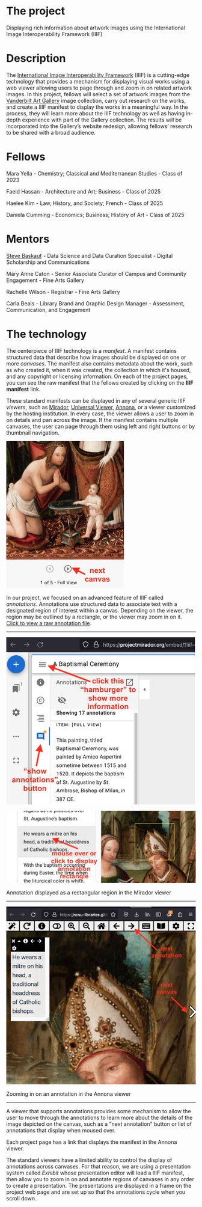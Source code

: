 # The project

Displaying rich information about artwork images using the International Image Interoperability Framework (IIIF)

# Description

The [International Image Interoperability Framework](https://iiif.io/) (IIIF) is a cutting-edge technology that provides a mechanism for displaying visual works using a web viewer allowing users to page through and zoom in on related artwork images. In this project, fellows will select a set of artwork images from the [Vanderbilt Art Gallery](https://www.library.vanderbilt.edu/gallery/) image collection, carry out research on the works, and create a IIIF manifest to display the works in a meaningful way. In the process, they will learn more about the IIIF technology as well as having in-depth experience with part of the Gallery collection. The results will be incorporated into the Gallery’s website redesign, allowing fellows’ research to be shared with a broad audience. 

# Fellows

Mara Yella - Chemistry; Classical and Mediterranean Studies - Class of 2023

Faeid Hassan - Architecture and Art; Business - Class of 2025

Haelee Kim - Law, History, and Society; French - Class of 2025

Daniela Cumming - Economics; Business; History of Art - Class of 2025

# Mentors

[Steve Baskauf](https://baskauf.github.io/) - Data Science and Data Curation Specialist - Digital Scholarship and Communications

Mary Anne Caton - Senior Associate Curator of Campus and Community Engagement - Fine Arts Gallery

Rachelle Wilson - Registrar - Fine Arts Gallery

Carla Beals - Library Brand and Graphic Design Manager - Assessment, Communication, and Engagement

# The technology

The centerpiece of IIIF technology is a *manifest*. A manifest contains structured data that describe how images should be displayed on one or more *canvases*. The manifest also contains metadata about the work, such as who created it, when it was created, the collection in which it's housed, and any copyright or licensing information. On each of the project pages, you can see the raw manifest that the fellows created by clicking on the **IIIF manifest** link.

These standard manifests can be displayed in any of several generic IIIF *viewers*, such as [Mirador](https://projectmirador.org/embed/?iiif-content=https://iiif-manifest.library.vanderbilt.edu/gallery/1979/1979.0648P.json), [Universal Viewer](https://universalviewer.io/uv.html?manifest=https://iiif-manifest.library.vanderbilt.edu/gallery/1979/1979.0648P.json), [Annona](https://ncsu-libraries.github.io/annona/tools/#/display?url=https%3A%2F%2Fiiif-manifest.library.vanderbilt.edu%2Fgallery%2F1979%2F1979.0648P.json&viewtype=iiif-storyboard&manifesturl=&settings=%7B%22fullpage%22%3Atrue%7D), or a viewer customized by the hosting institution. In every case, the viewer allows a user to zoom in on details and pan across the image. If the manifest contains multiple canvases, the user can page through them using left and right buttons or by thumbnail navigation.

![next button on Mirador](mirador_next.png)

In our project, we focused on an advanced feature of IIIF called *annotations*. Annotations use structured data to associate text with a designated region of interest within a canvas. Depending on the viewer, the region may be outlined by a rectangle, or the viewer may zoom in on it. [Click to view a raw annotation file](https://iiif-manifest.library.vanderbilt.edu/gallery/annotations/baptismal_ceremony_7e5e2ee0-aecb-410f-874c-5738e37280fd.json).

-----

![accessing the information pane in Mirador](mirador_info_pane.png)

![Mirador annotation rectangle](mirador_annotation_rectangle.png)

Annotation displayed as a rectangular region in the Mirador viewer

-----

![Annona annotation zoom](annona_annotation_zoom.png)

Zooming in on an annotation in the Annona viewer

-----

A viewer that supports annotations provides some mechanism to allow the user to move through the annotations to learn more about the details of the image depicted on the canvas, such as a "next annotation" button or list of annotations that display when moused over.

Each project page has a link that displays the manifest in the Annona viewer. 

The standard viewers have a limited ability to control the display of annotations across canvases. For that reason, we are using a presentation system called *Exhibit* whose presentation editor will load a IIIF manifest, then allow you to zoom in on and annotate regions of canvases in any order to create a presentation. The presentations are displayed in a frame on the project web page and are set up so that the annotations cycle when you scroll down.
